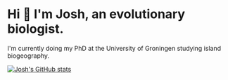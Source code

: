 # Hi :wave: I'm Josh, an evolutionary biologist.

I'm currently doing my PhD at the University of Groningen studying island biogeography.

[![Josh's GitHub stats](https://github-readme-stats.vercel.app/api?username=joshwlambert&show_icons=true&theme=synthwave)](https://github.com/anuraghazra/github-readme-stats)
